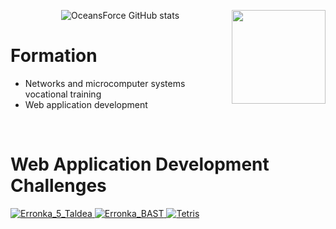 <div align="center">
   
   ![OceansForce GitHub stats](https://github-readme-stats.vercel.app/api?username=OceansForce&show_icons=true&locale=es&theme=algolia#gh-dark-mode-only)
   <img src="https://i.pinimg.com/originals/3f/a3/ab/3fa3ab106fe524505599ebcea9b281b8.gif" width="150" align="right">
</div>

<div align="center">
   <div align="left"> 
      <h1>Formation</h1>
      <ul>
         <li>Networks and microcomputer systems vocational training</li>
         <li>Web application development</li>
      </ul>
   </div>
   <br>
   <div align="left"> 
      <h1>Web Application Development Challenges</h1>
      <div>
         <!-- Repositorios -->
         <a href="https://github.com/OceansForce/Erronka_5_Taldea">
            <img src="https://github-readme-stats.vercel.app/api/pin/?username=OceansForce&repo=Erronka_5_Taldea&cache_seconds=86400&theme=gruvbox" alt="Erronka_5_Taldea">
         </a>
         <a href="https://github.com/OceansForce/Erronka_BAST">
            <img src="https://github-readme-stats.vercel.app/api/pin/?username=OceansForce&repo=Erronka_BAST&cache_seconds=86400&theme=merko" alt="Erronka_BAST">
         </a>
         <a href="https://github.com/maranzadieg23wg/tetris">
            <img src="https://github-readme-stats.vercel.app/api/pin/?username=maranzadieg23wg&repo=tetris&cache_seconds=86400&theme=algolia" alt="Tetris">
         </a>
      </div>
   </div>
</div>

